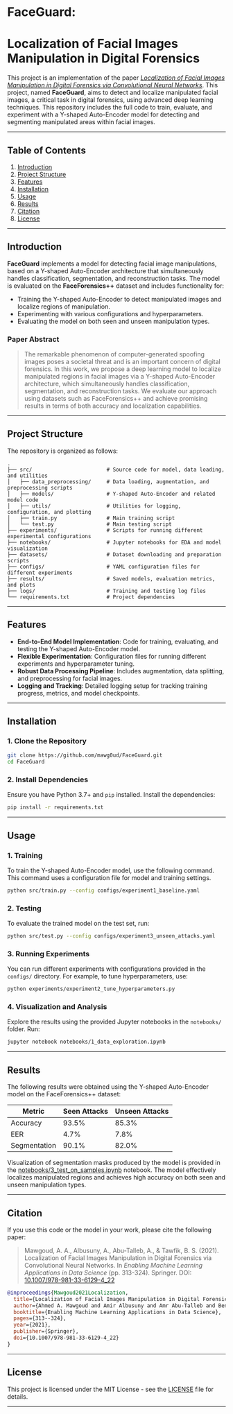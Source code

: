 # FaceGuard:
# Localization of Facial Images Manipulation in Digital Forensics

This project is an implementation of the paper *[Localization of Facial Images Manipulation in Digital Forensics via Convolutional Neural Networks](https://link.springer.com/chapter/10.1007/978-981-33-6129-4_22)*. This project, named **FaceGuard**, aims to detect and localize manipulated facial images, a critical task in digital forensics, using advanced deep learning techniques. This repository includes the full code to train, evaluate, and experiment with a Y-shaped Auto-Encoder model for detecting and segmenting manipulated areas within facial images.

---

## Table of Contents

1. [Introduction](#introduction)
2. [Project Structure](#project-structure)
3. [Features](#features)
4. [Installation](#installation)
5. [Usage](#usage)
6. [Results](#results)
7. [Citation](#citation)
8. [License](#license)

---

## Introduction

**FaceGuard** implements a model for detecting facial image manipulations, based on a Y-shaped Auto-Encoder architecture that simultaneously handles classification, segmentation, and reconstruction tasks. The model is evaluated on the **FaceForensics++** dataset and includes functionality for:
- Training the Y-shaped Auto-Encoder to detect manipulated images and localize regions of manipulation.
- Experimenting with various configurations and hyperparameters.
- Evaluating the model on both seen and unseen manipulation types.

### Paper Abstract

> The remarkable phenomenon of computer-generated spoofing images poses a societal threat and is an important concern of digital forensics. In this work, we propose a deep learning model to localize manipulated regions in facial images via a Y-shaped Auto-Encoder architecture, which simultaneously handles classification, segmentation, and reconstruction tasks. We evaluate our approach using datasets such as FaceForensics++ and achieve promising results in terms of both accuracy and localization capabilities.

---

## Project Structure

The repository is organized as follows:

```
.
├── src/                        # Source code for model, data loading, and utilities
│   ├── data_preprocessing/     # Data loading, augmentation, and preprocessing scripts
│   ├── models/                 # Y-shaped Auto-Encoder and related model code
│   ├── utils/                  # Utilities for logging, configuration, and plotting
│   ├── train.py                # Main training script
│   └── test.py                 # Main testing script
├── experiments/                # Scripts for running different experimental configurations
├── notebooks/                  # Jupyter notebooks for EDA and model visualization
├── datasets/                   # Dataset downloading and preparation scripts
├── configs/                    # YAML configuration files for different experiments
├── results/                    # Saved models, evaluation metrics, and plots
├── logs/                       # Training and testing log files
└── requirements.txt            # Project dependencies
```

---

## Features

- **End-to-End Model Implementation**: Code for training, evaluating, and testing the Y-shaped Auto-Encoder model.
- **Flexible Experimentation**: Configuration files for running different experiments and hyperparameter tuning.
- **Robust Data Processing Pipeline**: Includes augmentation, data splitting, and preprocessing for facial images.
- **Logging and Tracking**: Detailed logging setup for tracking training progress, metrics, and model checkpoints.

---

## Installation

### 1. Clone the Repository

```bash
git clone https://github.com/mawg0ud/FaceGuard.git
cd FaceGuard
```

### 2. Install Dependencies

Ensure you have Python 3.7+ and `pip` installed. Install the dependencies:

```bash
pip install -r requirements.txt
```
---

## Usage

### 1. Training

To train the Y-shaped Auto-Encoder model, use the following command. This command uses a configuration file for model and training settings.

```bash
python src/train.py --config configs/experiment1_baseline.yaml
```

### 2. Testing

To evaluate the trained model on the test set, run:

```bash
python src/test.py --config configs/experiment3_unseen_attacks.yaml
```

### 3. Running Experiments

You can run different experiments with configurations provided in the `configs/` directory. For example, to tune hyperparameters, use:

```bash
python experiments/experiment2_tune_hyperparameters.py
```

### 4. Visualization and Analysis

Explore the results using the provided Jupyter notebooks in the `notebooks/` folder. Run:

```bash
jupyter notebook notebooks/1_data_exploration.ipynb
```

---

## Results

The following results were obtained using the Y-shaped Auto-Encoder model on the FaceForensics++ dataset:

| Metric       | Seen Attacks   | Unseen Attacks |
|--------------|----------------|----------------|
| Accuracy     | 93.5%          | 85.3%         |
| EER          | 4.7%           | 7.8%          |
| Segmentation | 90.1%          | 82.0%         |

Visualization of segmentation masks produced by the model is provided in the [notebooks/3_test_on_samples.ipynb](notebooks/3_test_on_samples.ipynb) notebook. The model effectively localizes manipulated regions and achieves high accuracy on both seen and unseen manipulation types.

---

## Citation

If you use this code or the model in your work, please cite the following paper:

> Mawgoud, A. A., Albusuny, A., Abu-Talleb, A., & Tawfik, B. S. (2021). Localization of Facial Images Manipulation in Digital Forensics via Convolutional Neural Networks. In *Enabling Machine Learning Applications in Data Science* (pp. 313-324). Springer. DOI: [10.1007/978-981-33-6129-4_22](https://link.springer.com/chapter/10.1007/978-981-33-6129-4_22)

```bibtex
@inproceedings{Mawgoud2021Localization,
  title={Localization of Facial Images Manipulation in Digital Forensics via Convolutional Neural Networks},
  author={Ahmed A. Mawgoud and Amir Albusuny and Amr Abu-Talleb and Benbella S. Tawfik},
  booktitle={Enabling Machine Learning Applications in Data Science},
  pages={313--324},
  year={2021},
  publisher={Springer},
  doi={10.1007/978-981-33-6129-4_22}
}
```

---

## License

This project is licensed under the MIT License - see the [LICENSE](LICENSE) file for details.

---
